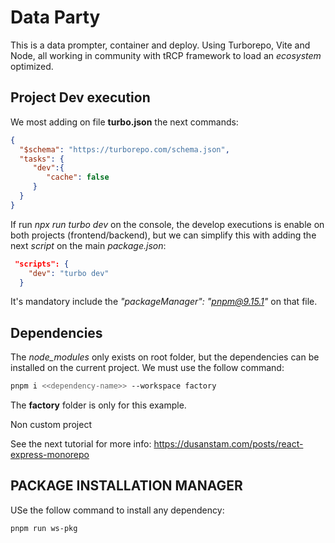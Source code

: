 # Data Party

This is a data prompter, container and deploy. Using Turborepo, Vite and Node, all working in community with tRCP framework to load an *ecosystem* optimized.


## Project Dev execution

We most adding on file **turbo.json** the next commands:

```json
{
  "$schema": "https://turborepo.com/schema.json",
  "tasks": {
     "dev":{
        "cache": false
     }
  }
}
```

If run *npx run turbo dev* on the console, the develop executions is enable on both projects (frontend/backend), but we can simplify this with adding the next *script* on the main *package.json*:

```json
 "scripts": {
    "dev": "turbo dev"
  }
```

It's mandatory include the *"packageManager": "pnpm@9.15.1"* on that file.

## Dependencies

The *node_modules* only exists on root folder, but the dependencies can be installed on the current project. We must use the follow command:

```bash
pnpm i <<dependency-name>> --workspace factory
```

The **factory** folder is only for this example.

Non custom project

See the next tutorial for more info: https://dusanstam.com/posts/react-express-monorepo


## PACKAGE INSTALLATION MANAGER

USe the follow command to install any dependency:

```bash
pnpm run ws-pkg
```
